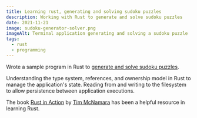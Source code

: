 ```yaml
---
title: Learning rust, generating and solving sudoku puzzles
description: Working with Rust to generate and solve sudoku puzzles
date: 2021-11-21
image: sudoku-generator-solver.png
imageAlt: Terminal application generating and solving a sudoku puzzle
tags:
  - rust
  - programming
---
```


Wrote a sample program in Rust to [generate and solve sudoku puzzles](https://github.com/pbrdmn/katas.rs/tree/main/sudoku).

Understanding the type system, references, and ownership model in Rust to manage the application's state. Reading from and writing to the filesystem to allow persistence between application executions.

The book [Rust in Action](https://www.rustinaction.com/) by [Tim McNamara](https://tim.mcnamara.nz) has been a helpful resource in learning Rust.